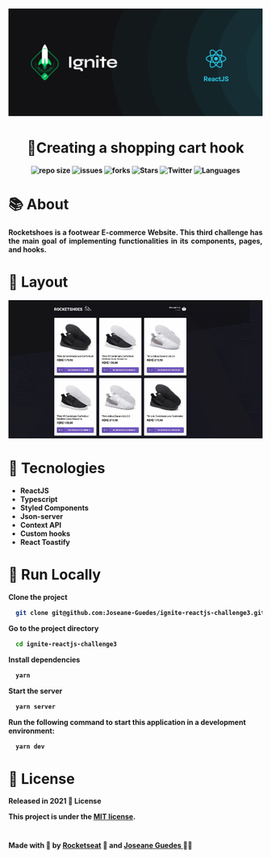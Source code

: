 <h1 align="center">  <img src="./.github/ignite.png" width="800px" alt="Home page"> </h1> 

<h1 align="center" > <strong>
 🛒Creating a shopping cart hook 
</h1>


<p align="center">	
   <img alt="repo size" src="https://img.shields.io/github/repo-size/Joseane-Guedes/ignite-reactjs-challenge3" />
    <img alt="issues" src="https://img.shields.io/github/issues/Joseane-Guedes/ignite-reactjs-challenge3" />
  <img alt="forks" src="https://img.shields.io/github/forks/Joseane-Guedes/ignite-reactjs-challenge3"/>
  <img alt="Stars" src="https://img.shields.io/github/stars/Joseane-Guedes/ignite-reactjs-challenge3" />
  <img alt="Twitter" src="https://img.shields.io/twitter/follow/JoseaneGuedes8?style=social">
  <img alt="Languages" src="https://img.shields.io/github/languages/count/Joseane-Guedes/ignite-reactjs-challenge3">
</p>



# :books: About

<p align="justify">Rocketshoes is a footwear E-commerce Website. This third challenge has the main goal of implementing functionalities in its components, pages, and hooks.</p>

# :art: Layout

<div align="center">
  <p align="center">
    <img src="./.github/rocketshoes.gif" width="700px" alt="Home page">
  </p>
</div>

# :rocket: Tecnologies
- ReactJS
- Typescript
- Styled Components
- Json-server
- Context API
- Custom hooks
- React Toastify


# 🔧 Run Locally

Clone the project

```bash
  git clone git@github.com:Joseane-Guedes/ignite-reactjs-challenge3.git
```

Go to the project directory

```bash
  cd ignite-reactjs-challenge3
```

Install dependencies

```bash
  yarn 
```

Start the server

```bash
  yarn server 
```
Run the following command to start this application in a development environment:
```bash
  yarn dev 
```

# :closed_book: License

Released in 2021 :closed_book: License

This project is under the [MIT license](./LICENSE).

#

<!-- <p align="center">
   <b> &#60;/&#62; by <a href="https://www.linkedin.com/in/joseane-guedes/">Joseane Guedes</a></b>
</p> -->

Made with :purple_heart: by [Rocketseat](https://rocketseat.com.br/ignite) :rocket: and [Joseane Guedes ](https://github.com/Joseane-Guedes) :woman_technologist: 



